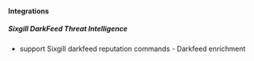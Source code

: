 
#### Integrations
##### Sixgill DarkFeed Threat Intelligence
- support Sixgill darkfeed reputation commands - Darkfeed enrichment
